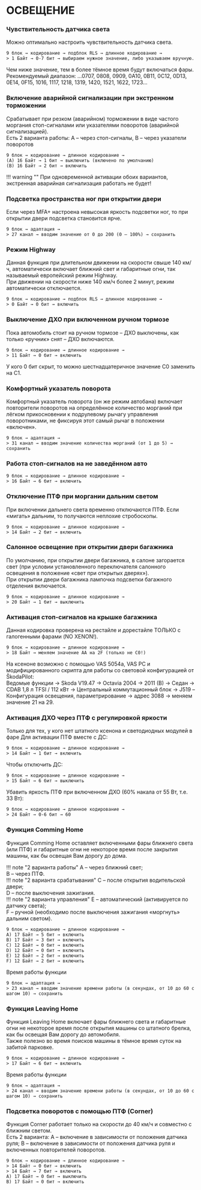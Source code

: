 # ОСВЕЩЕНИЕ

###  Чувствительность датчика света 
Можно оптимально настроить чувствительность датчика света. 
```
9 блок → кодирование → подблок RLS → длинное кодирование → 
> 1 Байт → 0-7 бит → выбираем нужное значение, либо указываем вручную. 
```
Чем ниже значение, тем в более тёмное время будут включаться фары.   
Рекомендуемый диапазон: …0707, 0808, 0909, 0A10, 0B11, 0C12, 0D13, 0E14, 0F15, 1016, 1117, 1218, 1319, 1420, 1521, 1622, 1723…  

### Включение аварийной сигнализации при экстренном торможении 
Срабатывает при резком (аварийном) торможении в виде частого моргания стоп-сигналами или указателями поворотов (аварийной сигнализацией).  
Есть 2 варианта работы: A – через стоп-сигналы, B – через указатели поворотов
```
9 блок → кодирование → длинное кодирование → 
(A) 16 Байт → 1 бит → выключить (включено по умолчанию) 
(B) 16 Байт → 2 бит → включить 
```

!!! warning ""
    При одновременной активации обоих вариантов, экстренная аварийная сигнализация работать не будет! 

### Подсветка пространства ног при открытии двери 
Если через MFA+ настроена невысокая яркость подсветки ног, то при открытии двери подсветка становится ярче. 
```
9 блок → адаптация → 
> 27 канал → вводим значение от 0 до 200 (0 – 100%) → сохранить 
```

### Режим Highway 
Данная функция при длительном движении на скорости свыше 140 км/ч, автоматически включает ближний свет и габаритные огни, так называемый европейский режим Highway.  
При движении на скорости ниже 140 км/ч более 2 минут, режим автоматически отключается. 
```
9 блок → кодирование → подблок RLS → длинное кодирование → 
> 0 Байт → 0 бит → включить 
```

### Выключение ДХО при включенном ручном тормозе 
Пока автомобиль стоит на ручном тормозе – ДХО выключены, как только «ручник» снят – ДХО включаются. 
```
9 блок → кодирование → длинное кодирование → 
> 11 Байт → 0 бит → включить
```
У кого 0 бит скрыт, то можно шестнадцатеричное значение C0 заменить на C1. 

### Комфортный указатель поворота 
Комфортный указатель поворота (он же режим автобана) включает повторители поворотов на определённое количество морганий при лёгком прикосновении к подрулевому рычагу управления поворотниками, не фиксируя этот самый рычаг в положении «включен». 
```
9 блок → адаптация → 
> 31 канал → вводим значение количества морганий (от 1 до 5) → сохранить 
```

### Работа стоп-сигналов на не заведённом авто 
```
9 блок → кодирование → длинное кодирование → 
> 16 Байт → 6 бит → включить 
```

### Отключение ПТФ при моргании дальним светом 
При включении дальнего света временно отключаются ПТФ. Если «мигать» дальним, то получаются неплохие стробоскопы. 
```
9 блок → кодирование → длинное кодирование → 
> 14 Байт → 2 бит → включить 
```

### Салонное освещение при открытии двери багажника 
По умолчанию, при открытии двери багажника, в салоне загорается свет (при условии установленного переключателя салонного освещения в положение «свет при открытых дверях»).  
При открытии двери багажника лампочка подсветки багажного отделения включается. 
```
9 блок → кодирование → длинное кодирование → 
> 20 Байт → 1 бит → выключить 
```

### Активация стоп-сигналов на крышке багажника 
Данная кодировка проверена на рестайле и дорестайле ТОЛЬКО с галогенными фарами (NO XENON!). 
```
9 блок → кодирование → длинное кодирование → 
> 18 Байт → меняем значение AA на 2F (только не C0!) 
```
На ксеноне возможно с помощью VAS 5054a, VAS PC и модифицированного скрипта для работы со световой конфигурацией от ŠkodaPilot:   
Ведомые функции → Skoda V19.47 → Octavia 2004 → 2011 (B) → Седан → CDAB 1,8 л TFSI / 112 кВт → Центральный коммутационный блок → J519 – Конфигурация освещения, параметрирование → адрес 3088 → меняем значение 21 на 29. 

### Активация ДХО через ПТФ с регулировкой яркости 
Только для тех, у кого нет штатного ксенона и светодиодных модулей в фаре Для активации ПТФ вместе с ДС: 
```
9 блок → кодирование → длинное кодирование → 
> 14 Байт → 1 бит → включить 
```
Чтобы отключить ДС: 
```
9 блок → кодирование → длинное кодирование → 
> 15 Байт → 6 бит → выключить 
```
Убавить яркость ПТФ при включенном ДХО (60% накала от 55 Вт, т.е. 33 Вт): 
```
9 блок → кодирование → длинное кодирование → 
> 24 Байт → 0-6 бит → 60 
```

### Функция Comming Home 
Функция Comming Home оставляет включенными фары ближнего света (или ПТФ) и габаритные огни не некоторое время после закрытия машины, как бы освещая Вам дорогу до дома. 

!!! note "2 варианта работы"
    A – через ближний свет;  
    B – через ПТФ.  
!!! note "2 варианта срабатывания"
    C – после открытия водительской двери;  
    D – после выключения зажигания.  
!!! note "2 варианта управления"
    E – автоматический (активируется по датчику света);  
    F – ручной (необходимо после выключения зажигания «моргнуть» дальним светом).
     
```
9 блок → кодирование → длинное кодирование →
A) 17 Байт → 5 бит → включить 
B) 17 Байт → 3 бит → включить 
C) 12 Байт → 0 бит → включить 
D) 12 Байт → 0 бит → включить  
E) 12 Байт → 2 бит → включить 
F) 12 Байт → 2 бит → включить  
```
Время работы функции
```
9 блок → адаптация → 
> 23 канал → вводим значение времени работы (в секундах, от 10 до 60 с шагом 10) → сохранить 
```

### Функция Leaving Home 
Функция Leaving Home включает фары ближнего света и габаритные огни не некоторое время после открытия машины со штатного брелка, как бы освещая Вам дорогу до автомобиля.   
Также полезно во время поисков машины в тёмное время суток на забитой парковке. 
```
9 блок → кодирование → длинное кодирование → 
> 17 Байт → 6 бит → включить 
```
Время работы функции
```
9 блок → адаптация → 
> 24 канал → вводим значение времени работы (в секундах, от 10 до 60 с шагом 10) → сохранить 
```

### Подсветка поворотов с помощью ПТФ (Corner) 
Функция Corner работает только на скорости до 40 км/ч и совместно с ближним светом.   
Есть 2 варианта: A – включение в зависимости от положения датчика руля; B – включение в зависимости от положения датчика руля и включенных повторителей поворотов. 
```
9 блок → кодирование → длинное кодирование → 
> 14 Байт → 0 бит → включить 
> 14 Байт → 7 бит → включить 
A) 17 Байт → 0 бит → выключить 
B) 17 Байт → 0 бит → включить 
```